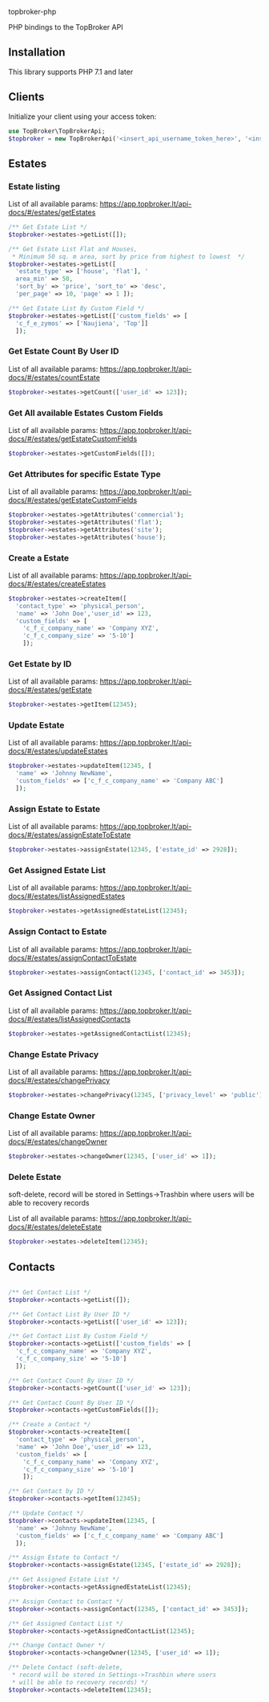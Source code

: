 topbroker-php
 
PHP bindings to the TopBroker API

## Installation

This library supports PHP 7.1 and later

## Clients
Initialize your client using your access token:

```php
use TopBroker\TopBrokerApi;
$topbroker = new TopBrokerApi('<insert_api_username_token_here>', '<insert_api_password_token_here>');
```

## Estates

### Estate listing
List of all available params:
<https://app.topbroker.lt/api-docs/#/estates/getEstates>

```php
/** Get Estate List */ 
$topbroker->estates->getList([]);

/** Get Estate List Flat and Houses, 
 * Minimum 50 sq. m area, sort by price from highest to lowest  */
$topbroker->estates->getList([
  'estate_type' => ['house', 'flat'], '
  area_min' => 50, 
  'sort_by' => 'price', 'sort_to' => 'desc',
  'per_page' => 10, 'page' => 1 ]);

/** Get Estate List By Custom Field */
$topbroker->estates->getList(['custom_fields' => [
  'c_f_e_zymos' => ['Naujiena', 'Top']]
  ]);
```

### Get Estate Count By User ID
List of all available params:
<https://app.topbroker.lt/api-docs/#/estates/countEstate>
```php
$topbroker->estates->getCount(['user_id' => 123]);
```

### Get All available Estates Custom Fields 
List of all available params:
<https://app.topbroker.lt/api-docs/#/estates/getEstateCustomFields>
```php
$topbroker->estates->getCustomFields([]);
```

### Get Attributes for specific Estate Type
List of all available params:
<https://app.topbroker.lt/api-docs/#/estates/getEstateCustomFields>
```php
$topbroker->estates->getAttributes('commercial');
$topbroker->estates->getAttributes('flat');
$topbroker->estates->getAttributes('site');
$topbroker->estates->getAttributes('house');
```

### Create a Estate
List of all available params:
<https://app.topbroker.lt/api-docs/#/estates/createEstates>
```php
$topbroker->estates->createItem([
  'contact_type' => 'physical_person', 
  'name' => 'John Doe','user_id' => 123, 
  'custom_fields' => [
    'c_f_c_company_name' => 'Company XYZ', 
    'c_f_c_company_size' => '5-10']
    ]);
```

### Get Estate by ID
List of all available params:
<https://app.topbroker.lt/api-docs/#/estates/getEstate>
```php
$topbroker->estates->getItem(12345);
```

### Update Estate
List of all available params:
<https://app.topbroker.lt/api-docs/#/estates/updateEstates>
```php
$topbroker->estates->updateItem(12345, [
  'name' => 'Johnny NewName', 
  'custom_fields' => ['c_f_c_company_name' => 'Company ABC']
  ]);
```

### Assign Estate to Estate 
List of all available params:
<https://app.topbroker.lt/api-docs/#/estates/assignEstateToEstate>
```php
$topbroker->estates->assignEstate(12345, ['estate_id' => 2928]);
```

### Get Assigned Estate List
List of all available params:
<https://app.topbroker.lt/api-docs/#/estates/listAssignedEstates>
```php
$topbroker->estates->getAssignedEstateList(12345);
```

### Assign Contact to Estate
List of all available params:
<https://app.topbroker.lt/api-docs/#/estates/assignContactToEstate>
```php
$topbroker->estates->assignContact(12345, ['contact_id' => 3453]);
```

### Get Assigned Contact List
List of all available params:
<https://app.topbroker.lt/api-docs/#/estates/listAssignedContacts>
```php
$topbroker->estates->getAssignedContactList(12345);
```

### Change Estate Privacy
List of all available params:
<https://app.topbroker.lt/api-docs/#/estates/changePrivacy>
```php
$topbroker->estates->changePrivacy(12345, ['privacy_level' => 'public']);
```

### Change Estate Owner
List of all available params:
<https://app.topbroker.lt/api-docs/#/estates/changeOwner>
```php
$topbroker->estates->changeOwner(12345, ['user_id' => 1]);
```

### Delete Estate
soft-delete, record will be stored in Settings->Trashbin 
where users will be able to recovery records

List of all available params:
<https://app.topbroker.lt/api-docs/#/estates/deleteEstate>
```php
$topbroker->estates->deleteItem(12345);
```

## Contacts
```php

/** Get Contact List */
$topbroker->contacts->getList([]);

/** Get Contact List By User ID */
$topbroker->contacts->getList(['user_id' => 123]);

/** Get Contact List By Custom Field */
$topbroker->contacts->getList(['custom_fields' => [
  'c_f_c_company_name' => 'Company XYZ', 
  'c_f_c_company_size' => '5-10']
  ]);

/** Get Contact Count By User ID */
$topbroker->contacts->getCount(['user_id' => 123]);

/** Get Contact Count By User ID */
$topbroker->contacts->getCustomFields([]);

/** Create a Contact */
$topbroker->contacts->createItem([
  'contact_type' => 'physical_person', 
  'name' => 'John Doe','user_id' => 123, 
  'custom_fields' => [
    'c_f_c_company_name' => 'Company XYZ', 
    'c_f_c_company_size' => '5-10']
    ]);

/** Get Contact by ID */
$topbroker->contacts->getItem(12345);

/** Update Contact */
$topbroker->contacts->updateItem(12345, [
  'name' => 'Johnny NewName', 
  'custom_fields' => ['c_f_c_company_name' => 'Company ABC']
  ]);

/** Assign Estate to Contact */
$topbroker->contacts->assignEstate(12345, ['estate_id' => 2928]);

/** Get Assigned Estate List */
$topbroker->contacts->getAssignedEstateList(12345);

/** Assign Contact to Contact */
$topbroker->contacts->assignContact(12345, ['contact_id' => 3453]);

/** Get Assigned Contact List */
$topbroker->contacts->getAssignedContactList(12345);

/** Change Contact Owner */
$topbroker->contacts->changeOwner(12345, ['user_id' => 1]);

/** Delete Contact (soft-delete, 
 * record will be stored in Settings->Trashbin where users 
 * will be able to recovery records) */
$topbroker->contacts->deleteItem(12345);